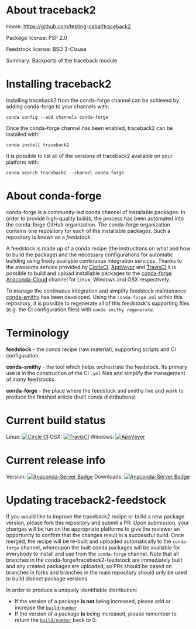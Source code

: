 About traceback2
================

Home: https://github.com/testing-cabal/traceback2

Package license: PSF 2.0

Feedstock license: BSD 3-Clause

Summary: Backports of the traceback module



Installing traceback2
=====================

Installing traceback2 from the conda-forge channel can be achieved by adding conda-forge to your channels with:

```
conda config --add channels conda-forge
```

Once the conda-forge channel has been enabled, traceback2 can be installed with:

```
conda install traceback2
```

It is possible to list all of the versions of traceback2 available on your platform with:

```
conda search traceback2 --channel conda-forge
```


About conda-forge
=================

conda-forge is a community-led conda channel of installable packages.
In order to provide high-quality builds, the process has been automated into the
conda-forge GitHub organization. The conda-forge organization contains one repository
for each of the installable packages. Such a repository is known as a *feedstock*.

A feedstock is made up of a conda recipe (the instructions on what and how to build
the package) and the necessary configurations for automatic building using freely
available continuous integration services. Thanks to the awesome service provided by
[CircleCI](https://circleci.com/), [AppVeyor](http://www.appveyor.com/)
and [TravisCI](https://travis-ci.org/) it is possible to build and upload installable
packages to the [conda-forge](https://anaconda.org/conda-forge)
[Anaconda-Cloud](http://docs.anaconda.org/) channel for Linux, Windows and OSX respectively.

To manage the continuous integration and simplify feedstock maintenance
[conda-smithy](http://github.com/conda-forge/conda-smithy) has been developed.
Using the ``conda-forge.yml`` within this repository, it is possible to regenerate all of
this feedstock's supporting files (e.g. the CI configuration files) with ``conda smithy regenerate``.


Terminology
===========

**feedstock** - the conda recipe (raw material), supporting scripts and CI configuration.

**conda-smithy** - the tool which helps orchestrate the feedstock.
                   Its primary use is in the construction of the CI ``.yml`` files
                   and simplify the management of *many* feedstocks.

**conda-forge** - the place where the feedstock and smithy live and work to
                  produce the finished article (built conda distributions)

Current build status
====================

Linux: [![Circle CI](https://circleci.com/gh/conda-forge/traceback2-feedstock.svg?style=shield)](https://circleci.com/gh/conda-forge/traceback2-feedstock)
OSX: [![TravisCI](https://travis-ci.org/conda-forge/traceback2-feedstock.svg?branch=master)](https://travis-ci.org/conda-forge/traceback2-feedstock)
Windows: [![AppVeyor](https://ci.appveyor.com/api/projects/status/github/conda-forge/traceback2-feedstock?svg=True)](https://ci.appveyor.com/project/conda-forge/traceback2-feedstock/branch/master)

Current release info
====================
Version: [![Anaconda-Server Badge](https://anaconda.org/conda-forge/traceback2/badges/version.svg)](https://anaconda.org/conda-forge/traceback2)
Downloads: [![Anaconda-Server Badge](https://anaconda.org/conda-forge/traceback2/badges/downloads.svg)](https://anaconda.org/conda-forge/traceback2)


Updating traceback2-feedstock
=============================

If you would like to improve the traceback2 recipe or build a new
package version, please fork this repository and submit a PR. Upon submission,
your changes will be run on the appropriate platforms to give the reviewer an
opportunity to confirm that the changes result in a successful build. Once
merged, the recipe will be re-built and uploaded automatically to the
`conda-forge` channel, whereupon the built conda packages will be available for
everybody to install and use from the `conda-forge` channel.
Note that all branches in the conda-forge/traceback2-feedstock are
immediately built and any created packages are uploaded, so PRs should be based
on branches in forks and branches in the main repository should only be used to
build distinct package versions.

In order to produce a uniquely identifiable distribution:
 * If the version of a package **is not** being increased, please add or increase
   the [``build/number``](http://conda.pydata.org/docs/building/meta-yaml.html#build-number-and-string).
 * If the version of a package **is** being increased, please remember to return
   the [``build/number``](http://conda.pydata.org/docs/building/meta-yaml.html#build-number-and-string)
   back to 0.
